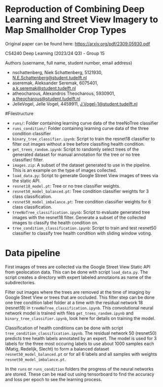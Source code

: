 # Reproduction of Combining Deep Learning and Street View Imagery to Map Smallholder Crop Types
Original paper can be found here: https://arxiv.org/pdf/2309.05930.pdf

CS4240 Deep Learning (2023/24 Q3) - Group 15

Authors (username, full name, student number, email address)
+ nschattenberg, Niek Schattenberg, 5121930, N.E.Schattenberg@student.tudelft.nl
+ aseremak, Aleksander Seremak, 6075401, a.k.seremak@student.tudelft.nl
+ atheocharous, Alexandros Theocharous, 5930901, a.theocharous@student.tudelft.nl
+ JelleVogel, Jelle Vogel, 4459911, J.Vogel-1@student.tudelft.nl

#Filestructure
+ `runs/`: Folder containing learning curve data of the treeNoTree classifier
+ `runs_condition/`: Folder containing learning curve data of the three condition classifier
+ `binary_tree_classifier.ipynb`: Script to train the resnet18 classifier to filter out images without a tree before classifing health condition. 
+ `get_trees_random.ipynb`: Script to randomly select trees of the generated dataset for manual annotation for the tree or no tree classifier/ filter. 
+ `images.zip`: A subset of the dataset generated to use in the pipeline. This is an example on the type of images collected. 
+ `load_data.py`: Script to generate Google Street View images of trees via the static API. 
+ `resnet18_model.pt`: Tree or no tree classifier weights.
+ `resnet50_model_balanced.pt`: Tree condition classifier weights for 3 class classification.
+ `resnet50_model_imbalance.pt`: Tree condition classifier weights for 6 class classification.
+ `treeNoTree_classification.ipynb`: Script to evaluate generated tree images with the resnet18 filter. Generate a subset of the collected images to classify the health condition on.
+ `tree_condition_classification.ipynb`: Script to train and test resnet50 classifier to classify tree health condition with sliding window voting.


# Data pipeline

First images of trees are collected via the Google Street View Static API from geolocation data. This can be done with script `load_data.py`. The script creates a directory with expert labeled annotaions as name of the subdirectories. 

Filter out images where the trees are removed at the time of imaging by Google Steet View or trees that are occluded. This filter step can be done one tree condition label folder at a time with the residual network 18 (resnet18) in `treeNoTree_classification.ipynb`. This convolutional neural network model is trained with files `get_trees_random.ipynb` and `binary_tree_classifier.ipynb`, look here for details on training the model. 

Classification of health conditions can be done with script `tree_condition_classification.ipynb`. The residual network 50 (resnet50) predicts tree health labels annotated by an expert. The model is used for 3 labels for the three most occuring labels to use about 1000 samples each (Matig, Redelijk, Slecht) to form a balanced dataset `resnet50_model_balanced.pt` or for all 6 labels and all samples with weights `resnet50_model_imbalance.pt`.

In the `runs` or `runs_condition` folders the progress of the neural networks are stored. These can be read out using tensorboard to find the accuracy and loss per epoch to see the learning process. 

